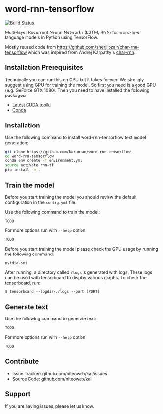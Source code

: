 word-rnn-tensorflow
===================

[![Build Status](https://travis-ci.org/karantan/word-rnn-tensorflow.svg?branch=master)](https://travis-ci.org/karantan/word-rnn-tensorflow)

Multi-layer Recurrent Neural Networks (LSTM, RNN) for word-level language models in Python using TensorFlow.

Mostly reused code from https://github.com/sherjilozair/char-rnn-tensorflow which was inspired from Andrej Karpathy's [char-rnn](https://github.com/karpathy/char-rnn).


Installation Prerequisites
--------------------------

Technically you can run this on CPU but it takes forever. We strongly suggest
using GPU for training the model. So first you need is a good GPU
(e.g. GeForce GTX 1080). Then you need to have installed the following
packages:

- [Latest CUDA toolki](https://developer.nvidia.com/cuda-toolkit)
- [Conda](https://conda.io/docs/)


Installation
------------

Use the following command to install word-rnn-tensorflow text model generation:

```bash
git clone https://github.com/karantan/word-rnn-tensorflow
cd word-rnn-tensorflow
conda env create -f environment.yml
source activate rnn-tf
pip install -e .

```

Train the model
---------------

Before you start training the model you should review the default configuration
in the `config.yml` file.

Use the following command to train the model:

```bash
TODO

```

For more options run with `--help` option:

```bash
TODO
```

Before you start training the model please check the GPU usage by running the
following command:

```bash
nvidia-smi

```

After running, a directory called `/logs` is generated with logs. These logs
can be used with tensorboard to display various graphs. To check the
tensorboard, run:

```
$ tensorboard --logdir=./logs --port [PORT]
```


Generate text
-------------

Use the following command to generate text:

```bash
TODO

```

For more options run with `--help` option:

```bash
TODO

```


Contribute
----------

- Issue Tracker: github.com/niteoweb/kai/issues
- Source Code: github.com/niteoweb/kai

Support
-------

If you are having issues, please let us know.
